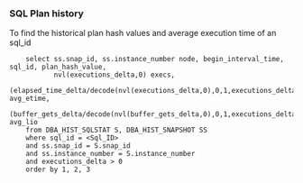 ### SQL Plan history

To find the historical plan hash values and average execution time of an sql_id

        select ss.snap_id, ss.instance_number node, begin_interval_time, sql_id, plan_hash_value,
               nvl(executions_delta,0) execs,
               (elapsed_time_delta/decode(nvl(executions_delta,0),0,1,executions_delta))/1000000 avg_etime,
               (buffer_gets_delta/decode(nvl(buffer_gets_delta,0),0,1,executions_delta)) avg_lio
        from DBA_HIST_SQLSTAT S, DBA_HIST_SNAPSHOT SS
        where sql_id = <Sql_ID>
        and ss.snap_id = S.snap_id
        and ss.instance_number = S.instance_number
        and executions_delta > 0
        order by 1, 2, 3
